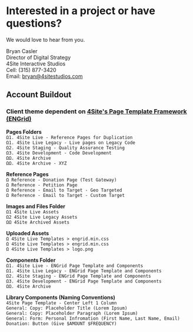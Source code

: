 # Interested in a project or have questions?

We would love to hear from you.

Bryan Casler  
Director of Digital Strategy  
4Site Interactive Studios  
Cell: (315) 877-3420  
Email: bryan@4sitestudios.com


## Account Buildout
### Client theme dependent on [4Site's Page Template Framework (ENGrid)](https://github.com/4site-interactive-studios/engrid-scripts)

**Pages Folders**<br/>
`Ω1. 4Site Live - Reference Pages for Duplication`<br/>
`Ω1. 4Site Live Legacy - Live pages on Legacy Code`<br/>
`Ω2. 4Site Staging - Quality Assurance Testing`<br/>
`Ω3. 4Site Development - Code Development`<br/>
`ΩΩ. 4Site Archive`<br/>
`ΩΩ. 4Site Archive - XYZ`

**Reference Pages**<br/>
`Ω Reference - Donation Page (Test Gateway)`<br/>
`Ω Reference - Petition Page`<br/>
`Ω Reference - Email to Target - Geo Targeted`<br/>
`Ω Reference - Email to Target - Custom Target`

**Images and Files Folder**<br/>
`Ω1 4Site Live Assets`<br/>
`Ω2 4Site Live Legacy Assets`<br/>
`ΩΩ 4Site Archived Assets`

**Uploaded Assets**<br/>
`Ω 4Site Live Templates > engrid.min.css`<br/>
`Ω 4Site Live Templates > engrid.min.css`<br/>
`Ω 4Site Live Templates > logo.png`

**Components Folder**<br/>
`Ω1. 4Site Live - ENGrid Page Template and Components`<br/>
`Ω1. 4Site Live Legacy - ENGrid Page Template and Components`<br/>
`Ω2. 4Site Staging - ENGrid Page Template and Components`<br/>
`Ω3. 4Site Development - ENGrid Page Template and Components`<br/>
`ΩΩ. 4Site Archive`

**Library Components (Naming Conventions)**<br/>
`4Site Page Template - Center Left 1 Column`<br/>
`General: Copy: Placeholder Title (Lorem Ipsum)`<br/>
`General: Copy: Placeholder Paragraph (Lorem Ipsum)`<br/>
`General: Form: Personal Infromation (First Name, Last Name, Email)`<br/>
`Donation: Button (Give $AMOUNT $FREQUENCY)`
